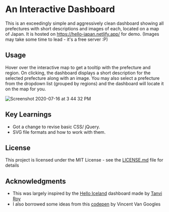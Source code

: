 # An Interactive Dashboard

This is an exceedingly simple and aggressively clean dashboard showing all prefectures with short descriptions and images of each, located on a map of Japan. It is hosted on https://hello-japan.netlify.app/ for demo. (Images may take some time to lead - it's a free server :P)

## Usage

Hover over the interactive map to get a tooltip with the prefecture and region. On clicking, the dashboard displays a short description for the selected prefecture along with an image. You may also select a prefecture from the dropdown list (grouped by regions) and the dashboard will locate it on the map for you.

![Screenshot 2020-07-16 at 3 44 32 PM](https://user-images.githubusercontent.com/60803609/87661468-44111b80-c77e-11ea-86a7-6c9191749331.png)

## Key Learnings

* Got a change to revise basic CSS/ jQuery.
* SVG file formats and how to work with them.

## License

This project is licensed under the MIT License - see the [LICENSE.md](LICENSE.md) file for details

## Acknowledgments

* This was largely inspired by the [Hello Iceland](https://github.com/tanviroy/hello-iceland-v1) dashboard made by [Tanvi Roy](https://github.com/tanviroy)
* I also borrowed some ideas from this [codepen](https://codepen.io/Gogh/pen/bYwqrL) by Vincent Van Googles
